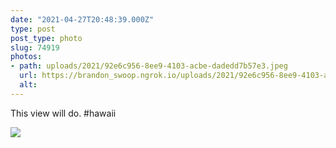 ```yaml
---
date: "2021-04-27T20:48:39.000Z"
type: post 
post_type: photo
slug: 74919
photos: 
- path: uploads/2021/92e6c956-8ee9-4103-acbe-dadedd7b57e3.jpeg
  url: https://brandon_swoop.ngrok.io/uploads/2021/92e6c956-8ee9-4103-acbe-dadedd7b57e3.jpeg
  alt: 
---
```

This view will do. #hawaii 


![](/uploads/2021/92e6c956-8ee9-4103-acbe-dadedd7b57e3.jpeg)
